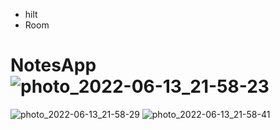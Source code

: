 + hilt
+ Room
# NotesApp![photo_2022-06-13_21-58-23](https://user-images.githubusercontent.com/88515816/173425446-2ce34099-9480-49ff-b420-77d85e1caf3f.jpg)
![photo_2022-06-13_21-58-29](https://user-images.githubusercontent.com/88515816/173425486-ff3fa643-8fdc-4d96-8993-3ca4a33db778.jpg)
![photo_2022-06-13_21-58-41](https://user-images.githubusercontent.com/88515816/173425549-9d9dee69-86a8-4118-8729-eb7d733d3d21.jpg)
